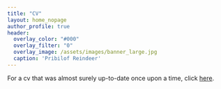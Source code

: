 ```yaml
---
title: "CV"
layout: home_nopage
author_profile: true
header:
  overlay_color: "#000"
  overlay_filter: "0"
  overlay_image: /assets/images/banner_large.jpg
  caption: 'Pribilof Reindeer'
---
```

  
For a cv that was almost surely up-to-date once upon a time, click [here](../../assets/GurarieCV.pdf).